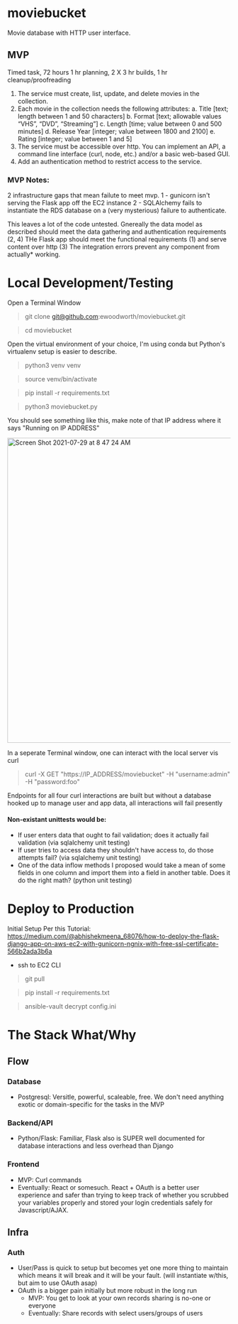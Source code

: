 # moviebucket
Movie database with HTTP user interface.

## MVP
Timed task, 72 hours
1 hr planning, 2 X 3 hr builds, 1 hr cleanup/proofreading

1. The service must create, list, update, and delete movies in the collection.
2. Each movie in the collection needs the following attributes:
a. Title [text; length between 1 and 50 characters]
b. Format [text; allowable values “VHS”, “DVD”, “Streaming”] 
c. Length [time; value between 0 and 500 minutes]
d. Release Year [integer; value between 1800 and 2100]
e. Rating [integer; value between 1 and 5]
3. The service must be accessible over http. You can implement an API, a command line interface (curl, node, etc.) and/or a basic web-based GUI.
4. Add an authentication method to restrict access to the service.

### MVP Notes:
2 infrastructure gaps that mean failute to meet mvp. 
1 - gunicorn isn't serving the Flask app off the EC2 instance 
2 - SQLAlchemy fails to instantiate the RDS database on a (very mysterious) failure to authenticate. 

This leaves a lot of the code untested. Gnereally the data model as described should meet the data gathering and authentication requirements (2, 4) THe Flask app should meet the functional requirements (1) and serve content over http (3) The integration errors prevent any component from actually* working.

# Local Development/Testing

Open a Terminal Window

> git clone git@github.com:ewoodworth/moviebucket.git

> cd moviebucket

Open the virtual environment of your choice, I'm using conda but Python's virtualenv setup is easier to describe.

> python3 venv venv

> source venv/bin/activate

> pip install -r requirements.txt

> python3 moviebucket.py

You should see something like this, make note of that IP address where it says "Running on IP ADDRESS"
 
<img width="687" alt="Screen Shot 2021-07-29 at 8 47 24 AM" src="https://user-images.githubusercontent.com/2160448/127523572-f3699a5d-e1ae-4ab1-907d-d97449a5c372.png">

In a seperate Terminal window, one can interact with the local server vis curl

> curl -X GET "https://IP_ADDRESS/moviebucket" -H "username:admin" -H "password:foo"

Endpoints for all four curl interactions are built but without a database hooked up to manage user and app data, all interactions will fail presently

#### Non-existant unittests would be:
- If user enters data that ought to fail validation; does it actually fail validation (via sqlalchemy unit testing)
- If user tries to access data they shouldn't have access to, do those attempts fail? (via sqlalchemy unit testing)
- One of the data inflow methods I proposed would take a mean of some fields in one column and  import them into a field in another table. Does it do the right math? (python unit testing)

# Deploy to Production
Initial Setup Per this Tutorial: https://medium.com/@abhishekmeena_68076/how-to-deploy-the-flask-django-app-on-aws-ec2-with-gunicorn-ngnix-with-free-ssl-certificate-566b2ada3b6a

- ssh to EC2 CLI
 
> git pull

> pip install -r requirements.txt

> ansible-vault decrypt config.ini

# The Stack What/Why

## Flow
### Database
- Postgresql: Versitle, powerful, scaleable, free. We don't need anything exotic or domain-specific for the tasks in the MVP
### Backend/API
- Python/Flask: Familiar, Flask also is SUPER well documented for database interactions and less overhead than Django
### Frontend
- MVP: Curl commands
- Eventually: React or somesuch. React + OAuth is a better user experience and safer than trying to keep track of whether you scrubbed your variables properly and stored your login credentials safely for Javascript/AJAX.

## Infra
### Auth
- User/Pass is quick to setup but becomes yet one more thing to maintain which means it will break and it will be your fault. (will instantiate w/this, but aim to use OAuth asap)
- OAuth is a bigger pain initially but more robust in the long run
  - MVP: You get to look at your own records sharing is no-one or everyone
  - Eventually: Share records with select users/groups of users

